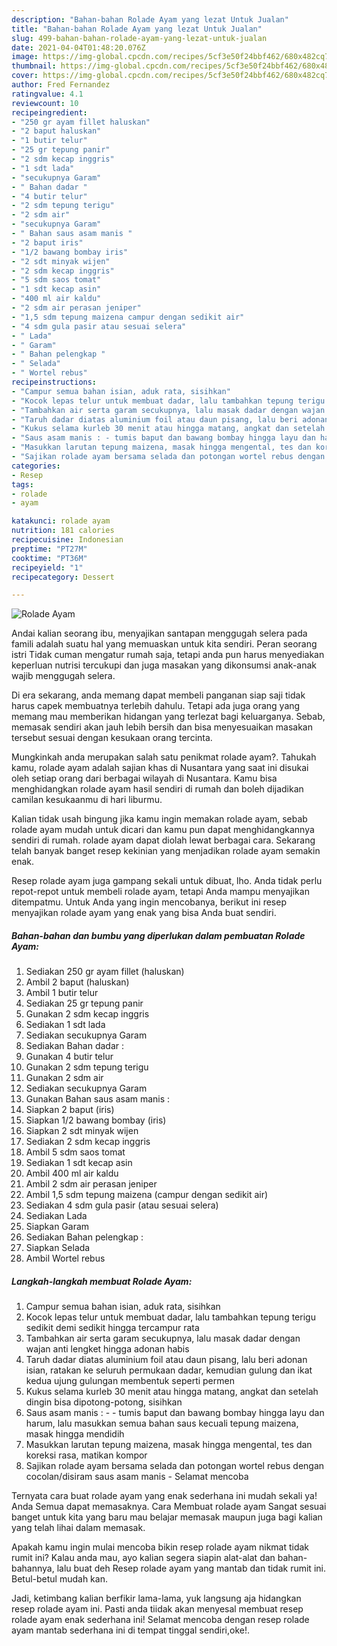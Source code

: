 ```yaml
---
description: "Bahan-bahan Rolade Ayam yang lezat Untuk Jualan"
title: "Bahan-bahan Rolade Ayam yang lezat Untuk Jualan"
slug: 499-bahan-bahan-rolade-ayam-yang-lezat-untuk-jualan
date: 2021-04-04T01:48:20.076Z
image: https://img-global.cpcdn.com/recipes/5cf3e50f24bbf462/680x482cq70/rolade-ayam-foto-resep-utama.jpg
thumbnail: https://img-global.cpcdn.com/recipes/5cf3e50f24bbf462/680x482cq70/rolade-ayam-foto-resep-utama.jpg
cover: https://img-global.cpcdn.com/recipes/5cf3e50f24bbf462/680x482cq70/rolade-ayam-foto-resep-utama.jpg
author: Fred Fernandez
ratingvalue: 4.1
reviewcount: 10
recipeingredient:
- "250 gr ayam fillet haluskan"
- "2 baput haluskan"
- "1 butir telur"
- "25 gr tepung panir"
- "2 sdm kecap inggris"
- "1 sdt lada"
- "secukupnya Garam"
- " Bahan dadar "
- "4 butir telur"
- "2 sdm tepung terigu"
- "2 sdm air"
- "secukupnya Garam"
- " Bahan saus asam manis "
- "2 baput iris"
- "1/2 bawang bombay iris"
- "2 sdt minyak wijen"
- "2 sdm kecap inggris"
- "5 sdm saos tomat"
- "1 sdt kecap asin"
- "400 ml air kaldu"
- "2 sdm air perasan jeniper"
- "1,5 sdm tepung maizena campur dengan sedikit air"
- "4 sdm gula pasir atau sesuai selera"
- " Lada"
- " Garam"
- " Bahan pelengkap "
- " Selada"
- " Wortel rebus"
recipeinstructions:
- "Campur semua bahan isian, aduk rata, sisihkan"
- "Kocok lepas telur untuk membuat dadar, lalu tambahkan tepung terigu sedikit demi sedikit hingga tercampur rata"
- "Tambahkan air serta garam secukupnya, lalu masak dadar dengan wajan anti lengket hingga adonan habis"
- "Taruh dadar diatas aluminium foil atau daun pisang, lalu beri adonan isian, ratakan ke seluruh permukaan dadar, kemudian gulung dan ikat kedua ujung gulungan membentuk seperti permen"
- "Kukus selama kurleb 30 menit atau hingga matang, angkat dan setelah dingin bisa dipotong-potong, sisihkan"
- "Saus asam manis : - tumis baput dan bawang bombay hingga layu dan harum, lalu masukkan semua bahan saus kecuali tepung maizena, masak hingga mendidih"
- "Masukkan larutan tepung maizena, masak hingga mengental, tes dan koreksi rasa, matikan kompor"
- "Sajikan rolade ayam bersama selada dan potongan wortel rebus dengan cocolan/disiram saus asam manis Selamat mencoba"
categories:
- Resep
tags:
- rolade
- ayam

katakunci: rolade ayam 
nutrition: 181 calories
recipecuisine: Indonesian
preptime: "PT27M"
cooktime: "PT36M"
recipeyield: "1"
recipecategory: Dessert

---
```



![Rolade Ayam](https://img-global.cpcdn.com/recipes/5cf3e50f24bbf462/680x482cq70/rolade-ayam-foto-resep-utama.jpg)

Andai kalian seorang ibu, menyajikan santapan menggugah selera pada famili adalah suatu hal yang memuaskan untuk kita sendiri. Peran seorang istri Tidak cuman mengatur rumah saja, tetapi anda pun harus menyediakan keperluan nutrisi tercukupi dan juga masakan yang dikonsumsi anak-anak wajib menggugah selera.

Di era  sekarang, anda memang dapat membeli panganan siap saji tidak harus capek membuatnya terlebih dahulu. Tetapi ada juga orang yang memang mau memberikan hidangan yang terlezat bagi keluarganya. Sebab, memasak sendiri akan jauh lebih bersih dan bisa menyesuaikan masakan tersebut sesuai dengan kesukaan orang tercinta. 



Mungkinkah anda merupakan salah satu penikmat rolade ayam?. Tahukah kamu, rolade ayam adalah sajian khas di Nusantara yang saat ini disukai oleh setiap orang dari berbagai wilayah di Nusantara. Kamu bisa menghidangkan rolade ayam hasil sendiri di rumah dan boleh dijadikan camilan kesukaanmu di hari liburmu.

Kalian tidak usah bingung jika kamu ingin memakan rolade ayam, sebab rolade ayam mudah untuk dicari dan kamu pun dapat menghidangkannya sendiri di rumah. rolade ayam dapat diolah lewat berbagai cara. Sekarang telah banyak banget resep kekinian yang menjadikan rolade ayam semakin enak.

Resep rolade ayam juga gampang sekali untuk dibuat, lho. Anda tidak perlu repot-repot untuk membeli rolade ayam, tetapi Anda mampu menyajikan ditempatmu. Untuk Anda yang ingin mencobanya, berikut ini resep menyajikan rolade ayam yang enak yang bisa Anda buat sendiri.

<!--inarticleads1-->

##### Bahan-bahan dan bumbu yang diperlukan dalam pembuatan Rolade Ayam:

1. Sediakan 250 gr ayam fillet (haluskan)
1. Ambil 2 baput (haluskan)
1. Ambil 1 butir telur
1. Sediakan 25 gr tepung panir
1. Gunakan 2 sdm kecap inggris
1. Sediakan 1 sdt lada
1. Sediakan secukupnya Garam
1. Sediakan  Bahan dadar :
1. Gunakan 4 butir telur
1. Gunakan 2 sdm tepung terigu
1. Gunakan 2 sdm air
1. Sediakan secukupnya Garam
1. Gunakan  Bahan saus asam manis :
1. Siapkan 2 baput (iris)
1. Siapkan 1/2 bawang bombay (iris)
1. Siapkan 2 sdt minyak wijen
1. Sediakan 2 sdm kecap inggris
1. Ambil 5 sdm saos tomat
1. Sediakan 1 sdt kecap asin
1. Ambil 400 ml air kaldu
1. Ambil 2 sdm air perasan jeniper
1. Ambil 1,5 sdm tepung maizena (campur dengan sedikit air)
1. Sediakan 4 sdm gula pasir (atau sesuai selera)
1. Sediakan  Lada
1. Siapkan  Garam
1. Sediakan  Bahan pelengkap :
1. Siapkan  Selada
1. Ambil  Wortel rebus




<!--inarticleads2-->

##### Langkah-langkah membuat Rolade Ayam:

1. Campur semua bahan isian, aduk rata, sisihkan
1. Kocok lepas telur untuk membuat dadar, lalu tambahkan tepung terigu sedikit demi sedikit hingga tercampur rata
1. Tambahkan air serta garam secukupnya, lalu masak dadar dengan wajan anti lengket hingga adonan habis
1. Taruh dadar diatas aluminium foil atau daun pisang, lalu beri adonan isian, ratakan ke seluruh permukaan dadar, kemudian gulung dan ikat kedua ujung gulungan membentuk seperti permen
1. Kukus selama kurleb 30 menit atau hingga matang, angkat dan setelah dingin bisa dipotong-potong, sisihkan
1. Saus asam manis : - - tumis baput dan bawang bombay hingga layu dan harum, lalu masukkan semua bahan saus kecuali tepung maizena, masak hingga mendidih
1. Masukkan larutan tepung maizena, masak hingga mengental, tes dan koreksi rasa, matikan kompor
1. Sajikan rolade ayam bersama selada dan potongan wortel rebus dengan cocolan/disiram saus asam manis - Selamat mencoba




Ternyata cara buat rolade ayam yang enak sederhana ini mudah sekali ya! Anda Semua dapat memasaknya. Cara Membuat rolade ayam Sangat sesuai banget untuk kita yang baru mau belajar memasak maupun juga bagi kalian yang telah lihai dalam memasak.

Apakah kamu ingin mulai mencoba bikin resep rolade ayam nikmat tidak rumit ini? Kalau anda mau, ayo kalian segera siapin alat-alat dan bahan-bahannya, lalu buat deh Resep rolade ayam yang mantab dan tidak rumit ini. Betul-betul mudah kan. 

Jadi, ketimbang kalian berfikir lama-lama, yuk langsung aja hidangkan resep rolade ayam ini. Pasti anda tiidak akan menyesal membuat resep rolade ayam enak sederhana ini! Selamat mencoba dengan resep rolade ayam mantab sederhana ini di tempat tinggal sendiri,oke!.

